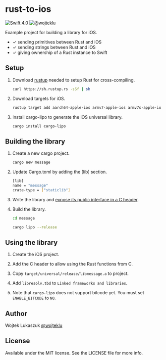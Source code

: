 # rust-to-ios
[![Swift 4.0](https://img.shields.io/badge/swift-4.0-orange.svg?style=flat)](#)
[![@wojteklu](https://img.shields.io/badge/contact-@wojteklu-blue.svg?style=flat)](https://twitter.com/wojteklu)

Example project for building a library for iOS.

* ✓ sending primitives between Rust and iOS
* ✓ sending strings between Rust and iOS
* ✓ giving ownership of a Rust instance to Swift

Setup
-----

1. Download [rustup](https://www.rustup.rs/) needed to setup Rust for cross-compiling.

    ```sh
    curl https://sh.rustup.rs -sSf | sh
    ```

2. Download targets for iOS.

    ```sh
    rustup target add aarch64-apple-ios armv7-apple-ios armv7s-apple-ios x86_64-apple-ios i386-apple-ios
    ```

3. Install cargo-lipo to generate the iOS universal library.

    ```sh
    cargo install cargo-lipo
    ```

Building the library
--------------------

1. Create a new cargo project.

    ```sh
    cargo new message
    ```

2. Update Cargo.toml by adding the [lib] section.

    ```sh
    [lib]
    name = "message"
    crate-type = ["staticlib"]
    ```

3. Write the library and [expose its public interface in a C header](https://doc.rust-lang.org/book/first-edition/ffi.html).

4. Build the library.

    ```sh
    cd message

    cargo lipo --release
    ```

Using the library
-----------------

1. Create the iOS project.

2. Add the C header to allow using the Rust functions from C.

3. Copy `target/universal/release/libmessage.a` to project.

4. Add `libresolv.tbd` to `Linked frameworks and libraries`.

5. Note that `cargo-lipo` does not support bitcode yet. You must set `ENABLE_BITCODE` to `NO`.

## Author

Wojtek Lukaszuk [@wojteklu](http://twitter.com/wojteklu)

## License

Available under the MIT license. See the LICENSE file for more info.
